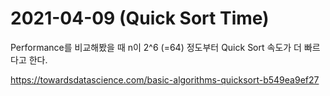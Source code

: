 # 2021-04-09 (Quick Sort Time)

Performance를 비교해봤을 때 n이 2^6 (=64) 정도부터 Quick Sort 속도가 더 빠르다고 한다.

https://towardsdatascience.com/basic-algorithms-quicksort-b549ea9ef27

